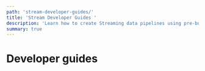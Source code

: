```yaml
---
path: 'stream-developer-guides/'
title: 'Stream Developer Guides '
description: 'Learn how to create Streaming data pipelines using pre-built microservices or create your own.'
summary: true
---
```


# Developer guides
